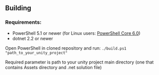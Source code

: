 ## Building

### Requirements:
- PowerShell 5.1 or newer (for Linux users: [PowerShell Core 6.0](https://docs.microsoft.com/en-gb/powershell/scripting/install/installing-powershell-core-on-linux?view=powershell-6))
- dotnet 2.2 or newer

Open PowerShell in cloned repository and run:
`./build.ps1 "path_to_your_unity_project"`

Required parameter is path to your unity project main directory (one that contains Assets directory and .net solution file)
